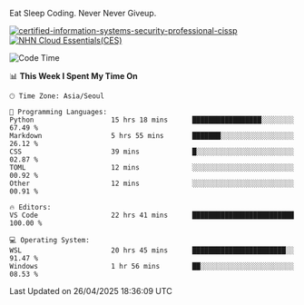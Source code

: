 Eat Sleep Coding.
Never Never Giveup.

[![certified-information-systems-security-professional-cissp](https://github.com/user-attachments/assets/d259884f-7f9a-4d80-a663-6968ead7464a)](https://www.credly.com/badges/f394a010-85a0-450b-9136-8043af01d71c/public_url)
[![NHN Cloud Essentials(CES)](https://github.com/user-attachments/assets/f405dcae-c923-424d-927f-e993bac10fa9)](https://www.nhncloud.com/kr/edu/certification/search)


<!--START_SECTION:waka-->
![Code Time](http://img.shields.io/badge/Code%20Time-4%2C130%20hrs%207%20mins-blue)

📊 **This Week I Spent My Time On** 

```text
🕑︎ Time Zone: Asia/Seoul

💬 Programming Languages: 
Python                   15 hrs 18 mins      █████████████████░░░░░░░░   67.49 % 
Markdown                 5 hrs 55 mins       ███████░░░░░░░░░░░░░░░░░░   26.12 % 
CSS                      39 mins             █░░░░░░░░░░░░░░░░░░░░░░░░   02.87 % 
TOML                     12 mins             ░░░░░░░░░░░░░░░░░░░░░░░░░   00.92 % 
Other                    12 mins             ░░░░░░░░░░░░░░░░░░░░░░░░░   00.91 % 

🔥 Editors: 
VS Code                  22 hrs 41 mins      █████████████████████████   100.00 % 

💻 Operating System: 
WSL                      20 hrs 45 mins      ███████████████████████░░   91.47 % 
Windows                  1 hr 56 mins        ██░░░░░░░░░░░░░░░░░░░░░░░   08.53 % 
```


 Last Updated on 26/04/2025 18:36:09 UTC
<!--END_SECTION:waka-->
